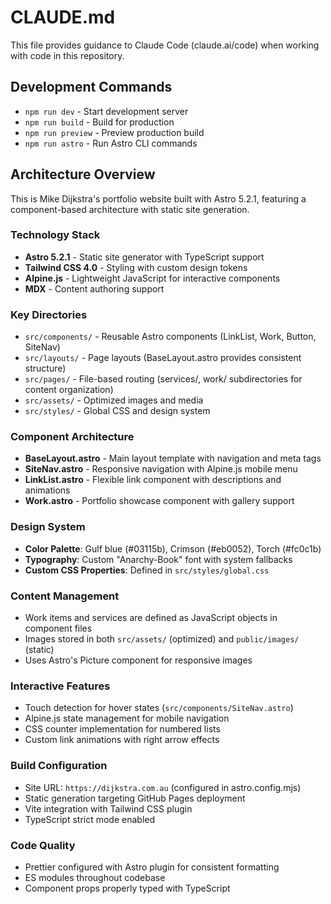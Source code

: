 # CLAUDE.md

This file provides guidance to Claude Code (claude.ai/code) when working with code in this repository.

## Development Commands

- `npm run dev` - Start development server
- `npm run build` - Build for production
- `npm run preview` - Preview production build
- `npm run astro` - Run Astro CLI commands

## Architecture Overview

This is Mike Dijkstra's portfolio website built with Astro 5.2.1, featuring a component-based architecture with static site generation.

### Technology Stack
- **Astro 5.2.1** - Static site generator with TypeScript support
- **Tailwind CSS 4.0** - Styling with custom design tokens
- **Alpine.js** - Lightweight JavaScript for interactive components
- **MDX** - Content authoring support

### Key Directories
- `src/components/` - Reusable Astro components (LinkList, Work, Button, SiteNav)
- `src/layouts/` - Page layouts (BaseLayout.astro provides consistent structure)
- `src/pages/` - File-based routing (services/, work/ subdirectories for content organization)
- `src/assets/` - Optimized images and media
- `src/styles/` - Global CSS and design system

### Component Architecture
- **BaseLayout.astro** - Main layout template with navigation and meta tags
- **SiteNav.astro** - Responsive navigation with Alpine.js mobile menu
- **LinkList.astro** - Flexible link component with descriptions and animations
- **Work.astro** - Portfolio showcase component with gallery support

### Design System
- **Color Palette**: Gulf blue (#03115b), Crimson (#eb0052), Torch (#fc0c1b)
- **Typography**: Custom "Anarchy-Book" font with system fallbacks
- **Custom CSS Properties**: Defined in `src/styles/global.css`

### Content Management
- Work items and services are defined as JavaScript objects in component files
- Images stored in both `src/assets/` (optimized) and `public/images/` (static)
- Uses Astro's Picture component for responsive images

### Interactive Features
- Touch detection for hover states (`src/components/SiteNav.astro`)
- Alpine.js state management for mobile navigation
- CSS counter implementation for numbered lists
- Custom link animations with right arrow effects

### Build Configuration
- Site URL: `https://dijkstra.com.au` (configured in astro.config.mjs)
- Static generation targeting GitHub Pages deployment
- Vite integration with Tailwind CSS plugin
- TypeScript strict mode enabled

### Code Quality
- Prettier configured with Astro plugin for consistent formatting
- ES modules throughout codebase
- Component props properly typed with TypeScript
